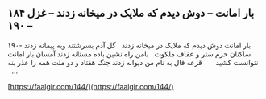 ## بار امانت – دوش دیدم که ملایک در میخانه زدند – غزل ۱۸۴ – ۱۹۰


۱۹۰- بار امانت دوش دیدم که ملایک در میخانه زدند   گل آدم بسرشتند وبه پیمانه زدند ساکنان حرم ستر و عفاف ملکوت   بامن راه نشین باده مستانه زدند آمسان بار امانت نتوانست کشید       قرعه فال به نام من دیوانه زدند جنگ هفتاد و دو ملت همه را عذر بنه   &#8230;

[https://faalgir.com/144/](https://faalgir.com/144/) 